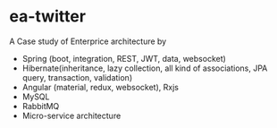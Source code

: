 # ea-twitter
A Case study of Enterprice architecture by 
* Spring (boot, integration, REST, JWT, data, websocket)
* Hibernate(inheritance, lazy collection, all kind of associations, JPA query, transaction, validation)
* Angular (material, redux, websocket), Rxjs
* MySQL
* RabbitMQ
* Micro-service architecture
